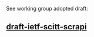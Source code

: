 See working group adopted draft: 

## [draft-ietf-scitt-scrapi](https://github.com/ietf-wg-scitt/draft-ietf-scitt-scrapi)
